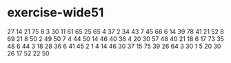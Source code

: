 # exercise-wide51
27
14
21
75
8
3
30
11
61
65
25
65
4
37
2
34
43
7
45
66
6
14
39
78
41
21
52
8
69
21
8
50
2
49
50
7
4
44
50
14
46
40
36
4
20
30
57
48
40
21
18
6
17
73
35
48
6
44
3
18
28
36
6
41
45
2
1
4
14
46
30
37
15
75
39
26
64
3
30
1
5
20
30
26
17
52
22
50
